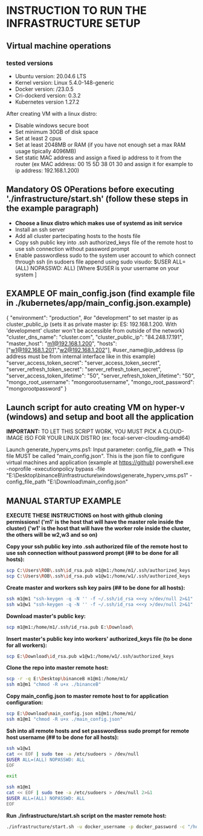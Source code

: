 # INSTRUCTION TO RUN THE INFRASTRUCTURE SETUP

## Virtual machine operations

### tested versions

- Ubuntu version: 20.04.6 LTS
- Kernel version: Linux 5.4.0-148-generic
- Docker version: /23.0.5
- Cri-dockerd version: 0.3.2
- Kubernetes version 1.27.2

After creating VM with a linux distro:

- Disable windows secure boot
- Set minimum 30GB of disk space
- Set at least 2 cpus
- Set at least 2048MB or RAM (if you have not enough set a max RAM usage tipically 4096MB)
- Set static MAC address and assign a fixed ip address to it from the router (ex MAC address: 00 15 5D 38 01 30 and assign it for example to ip address: 192.168.1.200)

## Mandatory OS OPerations before executing './infrastructure/start.sh' (follow these steps in the example paragraph)

- **Choose a linux distro which makes use of systemd as init service**
- Install an ssh server
- Add all cluster partecipating hosts to the hosts file
- Copy ssh public key into .ssh authorized_keys file of the remote host to use ssh connection without password prompt
- Enable passwordless sudo to the system user account to which connect through ssh (in sudoers file append using sudo visudo: $USER ALL=(ALL) NOPASSWD: ALL) [Where $USER is your username on your system ]

## EXAMPLE OF main_config.json (find example file in ./kubernetes/app/main_config.json.example)

{
"environment": "production", #or "development" to set master ip as cluster_public_ip (sets it as private master ip: ES: 192.168.1.200. With 'development' cluster won't be accessible from outside of the network)
"cluster_dns_name": "cluster.com",
"cluster_public_ip": "84.248.17.191",
"master_host": "m1@192.168.1.200",
"hosts": ["w1@192.168.1.201","w2@192.168.1.202"], #user_name@ip_address (ip address must be from internal interface like in this example)
"server_access_token_secret": "server_access_token_secret",
"server_refresh_token_secret": "server_refresh_token_secret",
"server_access_token_lifetime": "50",
"server_refresh_token_lifetime": "50",
"mongo_root_username": "mongorootusername",
"mongo_root_password": "mongorootpassword"
}

## Launch script for auto creating VM on hyper-v (windows) and setup and boot all the application

**IMPORTANT:**
TO LET THIS SCRIPT WORK, YOU MUST PICK A CLOUD-IMAGE ISO FOR YOUR LINUX DISTRO (ex: focal-server-cloudimg-amd64)

Launch generate_hyperv_vms.ps1:
Input parameter: 
config_file_path => This file MUST be called "main_config.json". This is the json file to configure virtual machines and application (example at [https://github](https://github.com/rMiccolis/binanceB/blob/master/main_config.json.example))
powershell.exe -noprofile -executionpolicy bypass -file "E:\Desktop\binanceB\infrastructure\windows\generate_hyperv_vms.ps1" -config_file_path "E:\Download\main_config.json"

## MANUAL STARTUP EXAMPLE

**EXECUTE THESE INSTRUCTIONS on host with github cloning permissions! ('m1' is the host that will have the master role inside the cluster)**
**('w1' is the host that will have the worker role inside the cluster, the others will be w2,w3 and so on)**

**Copy your ssh public key into .ssh authorized file of the remote host to use ssh connection without password prompt (## to be done for all hosts):**

```bash
scp C:\Users\ROB\.ssh\id_rsa.pub m1@m1:/home/m1/.ssh/authorized_keys
scp C:\Users\ROB\.ssh\id_rsa.pub w1@w1:/home/w1/.ssh/authorized_keys
```

**Create master and workers ssh key pairs (## to be done for all hosts):**

```bash
ssh m1@m1 "ssh-keygen -q -N '' -f ~/.ssh/id_rsa <<<y >/dev/null 2>&1"
ssh w1@w1 "ssh-keygen -q -N '' -f ~/.ssh/id_rsa <<<y >/dev/null 2>&1"
```

**Download master's public key:**

```bash
scp m1@m1:/home/m1/.ssh/id_rsa.pub E:\Download\
```

**Insert master's public key into workers' authorized_keys file (to be done for all workers):**

```bash
scp E:\Download\id_rsa.pub w1@w1:/home/w1/.ssh/authorized_keys
```

**Clone the repo into master remote host:**

```bash
scp -r -q E:\Desktop\binanceB m1@m1:/home/m1/
ssh m1@m1 "chmod -R u+x ./binanceB"
```

**Copy main_config.json to master remote host to for application configuration:**

```bash
scp E:\Download\main_config.json m1@m1:/home/m1/
ssh m1@m1 "chmod -R u+x ./main_config.json"
```

**Ssh into all remote hosts and set passwordless sudo prompt for remote host username (## to be done for all hosts):**

```bash
ssh w1@w1
cat << EOF | sudo tee -a /etc/sudoers > /dev/null
$USER ALL=(ALL) NOPASSWD: ALL
EOF

exit

ssh m1@m1
cat << EOF | sudo tee -a /etc/sudoers > /dev/null 2>&1
$USER ALL=(ALL) NOPASSWD: ALL
EOF

```

**Run ./infrastructure/start.sh script on the master remote host:**

```bash
./infrastructure/start.sh -u docker_username -p docker_password -c "/home/m1/main_config.json"
```
